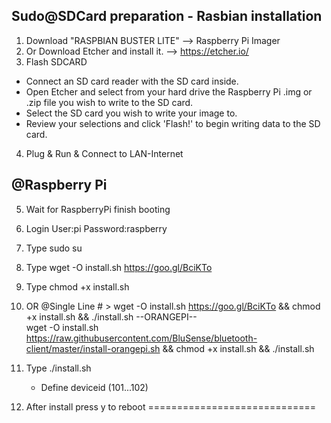 Sudo@SDCard preparation - Rasbian installation
-----------------------------
1. Download "RASPBIAN BUSTER LITE" --> Raspberry Pi Imager
2. Or Download Etcher and install it. --> https://etcher.io/
3. Flash SDCARD
  - Connect an SD card reader with the SD card inside.
  - Open Etcher and select from your hard drive the Raspberry Pi .img or  .zip file you wish to write to the SD card.
  - Select the SD card you wish to write your image to.
  - Review your selections and click 'Flash!' to begin writing data to the SD card.
4. Plug & Run & Connect to LAN-Internet

@Raspberry Pi
-----------------------------
5. Wait for RaspberryPi finish booting
6. Login User:pi Password:raspberry
7. Type sudo su
9. Type wget -O install.sh https://goo.gl/BciKTo
10. Type chmod +x install.sh
11. OR @Single Line # > 
    wget -O install.sh https://goo.gl/BciKTo && chmod +x install.sh && ./install.sh
--ORANGEPI--    
    wget -O install.sh https://raw.githubusercontent.com/BluSense/bluetooth-client/master/install-orangepi.sh && chmod +x install.sh && ./install.sh
    
12. Type ./install.sh
    - Define deviceid (101...102)
13. After install press y to reboot
=============================

